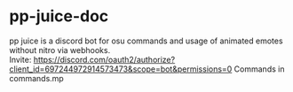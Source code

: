# pp-juice-doc
pp juice is a discord bot for osu commands and usage of animated emotes without nitro via webhooks.  
Invite: https://discord.com/oauth2/authorize?client_id=697244972914573473&scope=bot&permissions=0
Commands in commands.mp
